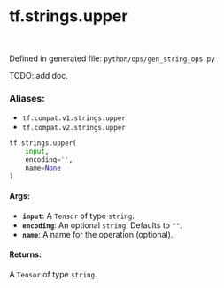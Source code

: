 <div itemscope itemtype="http://developers.google.com/ReferenceObject">
<meta itemprop="name" content="tf.strings.upper" />
<meta itemprop="path" content="Stable" />
</div>

# tf.strings.upper

<!-- Insert buttons -->

<table class="tfo-notebook-buttons tfo-api" align="left">
</table>

Defined in generated file: `python/ops/gen_string_ops.py`



<!-- Start diff -->
TODO: add doc.

### Aliases:

* `tf.compat.v1.strings.upper`
* `tf.compat.v2.strings.upper`


``` python
tf.strings.upper(
    input,
    encoding='',
    name=None
)
```



<!-- Placeholder for "Used in" -->


#### Args:


* <b>`input`</b>: A `Tensor` of type `string`.
* <b>`encoding`</b>: An optional `string`. Defaults to `""`.
* <b>`name`</b>: A name for the operation (optional).


#### Returns:

A `Tensor` of type `string`.
